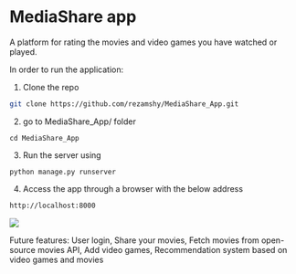 # MediaShare app
A platform for rating the movies and video games you have watched or played. 

In order to run the application:

1. Clone the repo
  ```sh
  git clone https://github.com/rezamshy/MediaShare_App.git
  ```

2. go to MediaShare_App/ folder
  ```
  cd MediaShare_App
  ```

3. Run the server using
  ```
  python manage.py runserver 
  ```

4. Access the app through a browser with the below address
  ```sh
  http://localhost:8000
  ```

<img src="static/Screenshot.png"/>

Future features:
User login,
Share your movies,
Fetch movies from open-source movies API,
Add video games,
Recommendation system based on video games and movies
